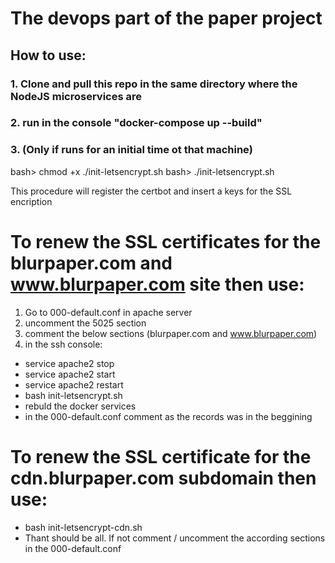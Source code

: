 # The devops part of the paper project

## How to use:

### 1. Clone and pull this repo in the same directory where the NodeJS microservices are

### 2. run in the console "docker-compose up --build"

### 3. (Only if runs for an initial time ot that machine)

bash> chmod +x ./init-letsencrypt.sh
bash> ./init-letsencrypt.sh

This procedure will register the certbot and insert a keys for the SSL encription

# To renew the SSL certificates for the blurpaper.com and www.blurpaper.com site then use:
1. Go to 000-default.conf in apache server
2. uncomment the 5025 section
3. comment the below sections (blurpaper.com and www.blurpaper.com)
4. in the ssh console:
  - service apache2 stop
  - service apache2 start
  - service apache2 restart
  - bash init-letsencrypt.sh
  - rebuld the docker services
  - in the 000-default.conf comment as the records was in the beggining

# To renew the SSL certificate for the cdn.blurpaper.com subdomain then use:
- bash init-letsencrypt-cdn.sh
- Thant should be all. If not comment / uncomment the according sections in the 000-default.conf
